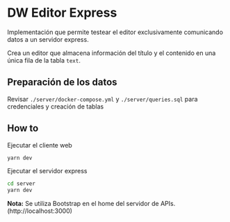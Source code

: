 # DW Editor Express

Implementación que permite testear el editor exclusivamente comunicando datos a un servidor express.

Crea un editor que almacena información del título y el contenido en una única fila de la tabla `text`.



## Preparación de los datos

Revisar `./server/docker-compose.yml` y `./server/queries.sql` para credenciales y creación de tablas


## How to

Ejecutar el cliente web

```bash
yarn dev
```

Ejecutar el servidor express

```bash
cd server
yarn dev
```
**Nota:** Se utiliza Bootstrap en el home del servidor de APIs.
(http://localhost:3000)


 